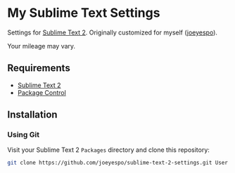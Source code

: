 My Sublime Text Settings
========================

Settings for [Sublime Text 2][].
Originally customized for myself ([joeyespo][]).

Your mileage may vary.


Requirements
------------

- [Sublime Text 2][]
- [Package Control][]


Installation
------------

### Using Git

Visit your Sublime Text 2 `Packages` directory and clone this repository:

```bash
git clone https://github.com/joeyespo/sublime-text-2-settings.git User
```


[joeyespo]: http://github.com/joeyespo
[Sublime Text 2]: http://www.sublimetext.com
[Package Control]:  http://wbond.net/sublime_packages/package_control

